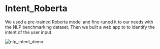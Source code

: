 # Intent_Roberta
We used a pre-trained Roberta model and fine-tuned it to our needs with the NLP benchmarking dataset.
Then we built a web app to to identify the intent of the user input.

![nlp_intent_demo](https://user-images.githubusercontent.com/105798932/188729402-fe0cdf89-43cb-471d-a308-e0b19f51d2d2.png)
